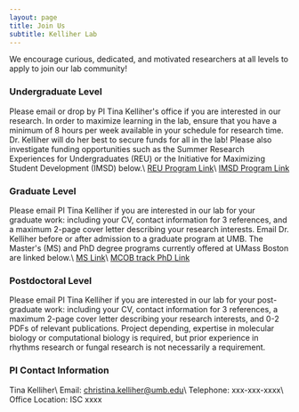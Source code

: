 ```yaml
---
layout: page
title: Join Us
subtitle: Kelliher Lab
---
```


We encourage curious, dedicated, and motivated researchers at all levels to apply to join our lab community!

### Undergraduate Level

Please email or drop by PI Tina Kelliher's office if you are interested in our research. In order to maximize learning in the lab, ensure that you have a minimum of 8 hours per week available in your schedule for research time. Dr. Kelliher will do her best to secure funds for all in the lab! Please also investigate funding opportunities such as the Summer Research Experiences for Undergraduates (REU) or the Initiative for Maximizing Student Development (IMSD) below.\\
<a href="https://www.umb.edu/academics/csm/biology/beyond_the_classroom/research_experiences_for_undergraduates/" target="_blank">REU Program Link</a>\\
<a href="https://www.umb.edu/academics/csm/biology/beyond_the_classroom/initiative_for_maximizing_student_development" target="_blank">IMSD Program Link</a>

### Graduate Level

Please email PI Tina Kelliher if you are interested in our lab for your graduate work: including your CV, contact information for 3 references, and a maximum 2-page cover letter describing your research interests. Email Dr. Kelliher before or after admission to a graduate program at UMB. The Master's (MS) and PhD degree programs currently offered at UMass Boston are linked below.\\
<a href="https://www.umb.edu/academics/csm/biology/grad/biology_ms" target="_blank">MS Link</a>\\
<a href="https://www.umb.edu/academics/csm/biology/grad/mcob_phd" target="_blank">MCOB track PhD Link</a>

### Postdoctoral Level
Please email PI Tina Kelliher if you are interested in our lab for your post-graduate work: including your CV, contact information for 3 references, a maximum 2-page cover letter describing your research interests, and 0-2 PDFs of relevant publications. Project depending, expertise in molecular biology or computational biology is required, but prior experience in rhythms research or fungal research is not necessarily a requirement.

### PI Contact Information
Tina Kelliher\\
Email: christina.kelliher@umb.edu\\
Telephone: xxx-xxx-xxxx\\
Office Location: ISC xxxx
